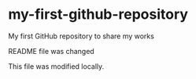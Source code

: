# my-first-github-repository

My first GitHub repository to share my works

README file was changed

This file was modified locally.


